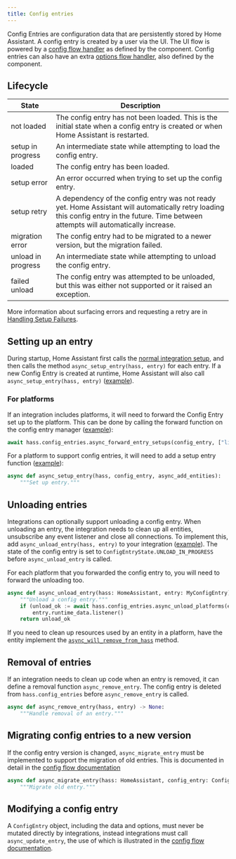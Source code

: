 ```yaml
---
title: Config entries
---
```


Config Entries are configuration data that are persistently stored by Home Assistant. A config entry is created by a user via the UI. The UI flow is powered by a [config flow handler](config_entries_config_flow_handler.md) as defined by the component. Config entries can also have an extra [options flow handler](config_entries_options_flow_handler.md), also defined by the component.

## Lifecycle

| State | Description |
| ----- | ----------- |
| not loaded | The config entry has not been loaded. This is the initial state when a config entry is created or when Home Assistant is restarted. |
| setup in progress | An intermediate state while attempting to load the config entry. |
| loaded | The config entry has been loaded. |
| setup error | An error occurred when trying to set up the config entry. |
| setup retry | A dependency of the config entry was not ready yet. Home Assistant will automatically retry loading this config entry in the future. Time between attempts will automatically increase. |
| migration error | The config entry had to be migrated to a newer version, but the migration failed. |
| unload in progress | An intermediate state while attempting to unload the config entry. |
| failed unload | The config entry was attempted to be unloaded, but this was either not supported or it raised an exception. |

More information about surfacing errors and requesting a retry are in [Handling Setup Failures](integration_setup_failures.md#integrations-using-async_setup_entry).


## Setting up an entry

During startup, Home Assistant first calls the [normal integration setup](/creating_component_index.md),
and then calls the method `async_setup_entry(hass, entry)` for each entry. If a new Config Entry is
created at runtime, Home Assistant will also call `async_setup_entry(hass, entry)` ([example](https://github.com/home-assistant/core/blob/f18ddb628c3574bc82e21563d9ba901bd75bc8b5/homeassistant/components/hassio/__init__.py#L522)).

### For platforms

If an integration includes platforms, it will need to forward the Config Entry set up to the platform. This can
be done by calling the forward function on the config entry manager ([example](https://github.com/home-assistant/core/blob/f18ddb628c3574bc82e21563d9ba901bd75bc8b5/homeassistant/components/hassio/__init__.py#L529)):

```python
await hass.config_entries.async_forward_entry_setups(config_entry, ["light", "sensor", "switch"])
```

For a platform to support config entries, it will need to add a setup entry function ([example](https://github.com/home-assistant/core/blob/f18ddb628c3574bc82e21563d9ba901bd75bc8b5/homeassistant/components/hassio/__init__.py#L522)):

```python
async def async_setup_entry(hass, config_entry, async_add_entities):
    """Set up entry."""
```

## Unloading entries

Integrations can optionally support unloading a config entry. When unloading an entry, the integration needs to clean up all entities, unsubscribe any event listener and close all connections. To implement this, add `async_unload_entry(hass, entry)` to your integration ([example](https://github.com/home-assistant/core/blob/f18ddb628c3574bc82e21563d9ba901bd75bc8b5/homeassistant/components/hassio/__init__.py#L534)). The state of the config entry is set to `ConfigEntryState.UNLOAD_IN_PROGRESS` before `async_unload_entry` is called.

For each platform that you forwarded the config entry to, you will need to forward the unloading too.

```python
async def async_unload_entry(hass: HomeAssistant, entry: MyConfigEntry) -> bool:
    """Unload a config entry."""
    if (unload_ok := await hass.config_entries.async_unload_platforms(entry, PLATFORMS))
        entry.runtime_data.listener()
    return unload_ok
```

If you need to clean up resources used by an entity in a platform, have the entity implement the [`async_will_remove_from_hass`](core/entity.md#async_will_remove_from_hass) method.

## Removal of entries

If an integration needs to clean up code when an entry is removed, it can define a removal function `async_remove_entry`. The config entry is deleted from `hass.config_entries` before `async_remove_entry` is called.

```python
async def async_remove_entry(hass, entry) -> None:
    """Handle removal of an entry."""
```

## Migrating config entries to a new version

If the config entry version is changed, `async_migrate_entry` must be implemented to support the migration of old entries. This is documented in detail in the [config flow documentation](/config_entries_config_flow_handler.md#config-entry-migration)

```python
async def async_migrate_entry(hass: HomeAssistant, config_entry: ConfigEntry) -> bool:
    """Migrate old entry."""
```

## Modifying a config entry

A `ConfigEntry` object, including the data and options, must never be mutated directly by integrations, instead integrations must call `async_update_entry`, the use of which is illustrated in the [config flow documentation](/config_entries_config_flow_handler.md#config-entry-migration).
